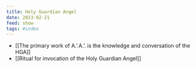 ```yaml
---
title: Holy Guardian Angel
date: 2023-02-21
feed: show
tags: #index 
---
```

- [[The primary work of A.’.A.’. is the knowledge and conversation of the HGA]]
- [[Ritual for invocation of the Holy Guardian Angel]]
